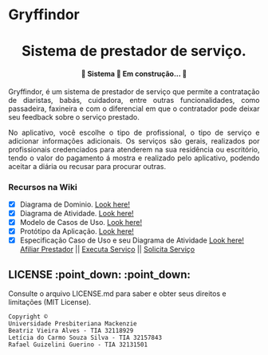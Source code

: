 # Gryffindor
<h1 align="center"> Sistema de prestador de serviço. </h1>

<h4 align="center"> 
	🚧  Sistema 🚀 Em construção...  🚧
</h4>

<p align="justify"> Gryffindor, é um sistema de prestador de serviço que permite a contratação de diaristas, babás, cuidadora, entre outras funcionalidades, como passadeira, faxineira e com o diferencial em que o contratador pode deixar seu feedback sobre o serviço prestado.</p>
<p align="justify"> No aplicativo, você escolhe o tipo de profissional, o tipo de serviço e adicionar informações adicionais. Os serviços são gerais, realizados por profissionais credenciados para atenderem na sua residência ou escritório, tendo o valor do pagamento á mostra e realizado pelo aplicativo, podendo aceitar a diária ou recusar para procurar outras. </p>

### Recursos na Wiki

- [x] Diagrama de Dominio. [Look here!](https://github.com/trizalves/Gryffindor/wiki/Diagrama-de-Dom%C3%ADnio)
- [x] Diagrama de Atividade. [Look here!](https://github.com/trizalves/Gryffindor/wiki/Diagrama-de-Atividade:-Gryffindor)
- [x] Modelo de Casos de Uso. [Look here!](https://github.com/trizalves/Gryffindor/wiki/Diagrama-Caso-de-Uso)
- [x] Protótipo da Aplicação. [Look here!](https://github.com/trizalves/Gryffindor/wiki/Prot%C3%B3tipo---Gryffindor)
- [x] Especificação Caso de Uso e seu Diagrama de Atividade [Look here! Afiliar Prestador](https://github.com/trizalves/Gryffindor/wiki/Especifica%C3%A7%C3%A3o-Caso-de-Uso:-Afiliar-Prestador) || [Executa Serviço](https://github.com/trizalves/Gryffindor/wiki/Especifica%C3%A7%C3%A3o-Caso-de-Uso:-Executa-Servi%C3%A7o) || [Solicita Serviço](https://github.com/trizalves/Gryffindor/wiki/Especifica%C3%A7%C3%A3o-Caso-de-Uso:-Solicita-Servi%C3%A7o)

<h2> LICENSE :point_down: :point_down: </h2>
Consulte o arquivo LICENSE.md para saber e obter seus direitos e limitações (MIT License). 




```
Copyright ©
Universidade Presbiteriana Mackenzie
Beatriz Vieira Alves - TIA 32118929
Letícia do Carmo Souza Silva - TIA 32157843
Rafael Guizelini Guerino - TIA 32131501
```
